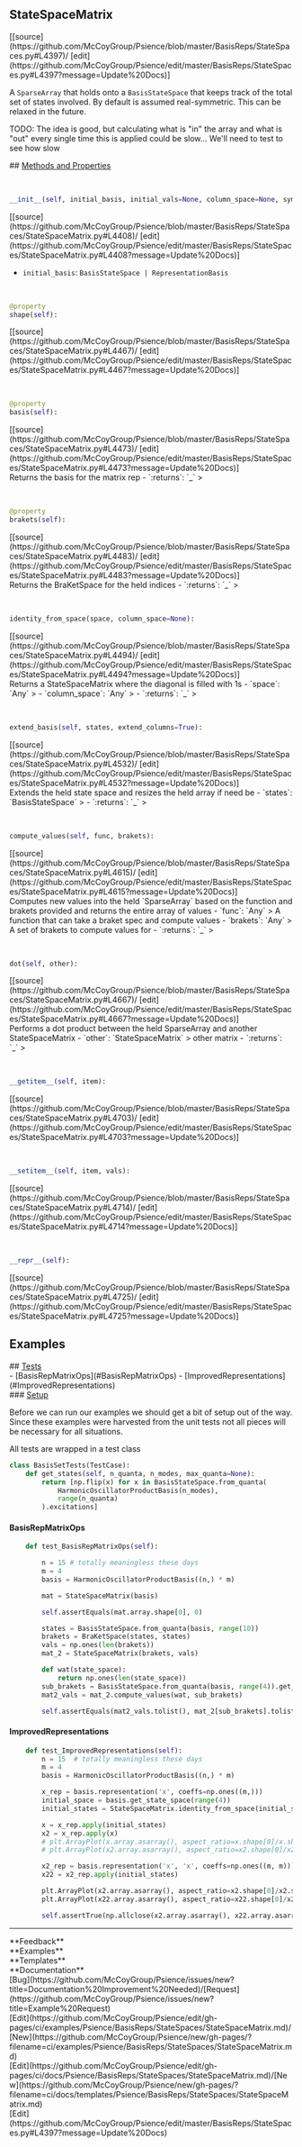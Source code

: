 ## <a id="Psience.BasisReps.StateSpaces.StateSpaceMatrix">StateSpaceMatrix</a> 

<div class="docs-source-link" markdown="1">
[[source](https://github.com/McCoyGroup/Psience/blob/master/BasisReps/StateSpaces.py#L4397)/
[edit](https://github.com/McCoyGroup/Psience/edit/master/BasisReps/StateSpaces.py#L4397?message=Update%20Docs)]
</div>

A `SparseArray` that holds onto a `BasisStateSpace` that keeps track of the
total set of states involved.
By default is assumed real-symmetric. This can be relaxed in the future.

TODO: The idea is good, but calculating what is "in" the array and what is "out"
every single time this is applied could be slow...
We'll need to test to see how slow







<div class="collapsible-section">
 <div class="collapsible-section collapsible-section-header" markdown="1">
## <a class="collapse-link" data-toggle="collapse" href="#methods" markdown="1"> Methods and Properties</a> <a class="float-right" data-toggle="collapse" href="#methods"><i class="fa fa-chevron-down"></i></a>
 </div>
 <div class="collapsible-section collapsible-section-body collapse show" id="methods" markdown="1">
 
<a id="Psience.BasisReps.StateSpaces.StateSpaceMatrix.__init__" class="docs-object-method">&nbsp;</a> 
```python
__init__(self, initial_basis, initial_vals=None, column_space=None, symmetric=True): 
```
<div class="docs-source-link" markdown="1">
[[source](https://github.com/McCoyGroup/Psience/blob/master/BasisReps/StateSpaces/StateSpaceMatrix.py#L4408)/
[edit](https://github.com/McCoyGroup/Psience/edit/master/BasisReps/StateSpaces/StateSpaceMatrix.py#L4408?message=Update%20Docs)]
</div>

  - `initial_basis`: `BasisStateSpace | RepresentationBasis`
    >


<a id="Psience.BasisReps.StateSpaces.StateSpaceMatrix.shape" class="docs-object-method">&nbsp;</a> 
```python
@property
shape(self): 
```
<div class="docs-source-link" markdown="1">
[[source](https://github.com/McCoyGroup/Psience/blob/master/BasisReps/StateSpaces/StateSpaceMatrix.py#L4467)/
[edit](https://github.com/McCoyGroup/Psience/edit/master/BasisReps/StateSpaces/StateSpaceMatrix.py#L4467?message=Update%20Docs)]
</div>


<a id="Psience.BasisReps.StateSpaces.StateSpaceMatrix.basis" class="docs-object-method">&nbsp;</a> 
```python
@property
basis(self): 
```
<div class="docs-source-link" markdown="1">
[[source](https://github.com/McCoyGroup/Psience/blob/master/BasisReps/StateSpaces/StateSpaceMatrix.py#L4473)/
[edit](https://github.com/McCoyGroup/Psience/edit/master/BasisReps/StateSpaces/StateSpaceMatrix.py#L4473?message=Update%20Docs)]
</div>
Returns the basis for the matrix rep
  - `:returns`: `_`
    >


<a id="Psience.BasisReps.StateSpaces.StateSpaceMatrix.brakets" class="docs-object-method">&nbsp;</a> 
```python
@property
brakets(self): 
```
<div class="docs-source-link" markdown="1">
[[source](https://github.com/McCoyGroup/Psience/blob/master/BasisReps/StateSpaces/StateSpaceMatrix.py#L4483)/
[edit](https://github.com/McCoyGroup/Psience/edit/master/BasisReps/StateSpaces/StateSpaceMatrix.py#L4483?message=Update%20Docs)]
</div>
Returns the BraKetSpace for the held indices
  - `:returns`: `_`
    >


<a id="Psience.BasisReps.StateSpaces.StateSpaceMatrix.identity_from_space" class="docs-object-method">&nbsp;</a> 
```python
identity_from_space(space, column_space=None): 
```
<div class="docs-source-link" markdown="1">
[[source](https://github.com/McCoyGroup/Psience/blob/master/BasisReps/StateSpaces/StateSpaceMatrix.py#L4494)/
[edit](https://github.com/McCoyGroup/Psience/edit/master/BasisReps/StateSpaces/StateSpaceMatrix.py#L4494?message=Update%20Docs)]
</div>
Returns a StateSpaceMatrix where the diagonal is filled with 1s
  - `space`: `Any`
    > 
  - `column_space`: `Any`
    > 
  - `:returns`: `_`
    >


<a id="Psience.BasisReps.StateSpaces.StateSpaceMatrix.extend_basis" class="docs-object-method">&nbsp;</a> 
```python
extend_basis(self, states, extend_columns=True): 
```
<div class="docs-source-link" markdown="1">
[[source](https://github.com/McCoyGroup/Psience/blob/master/BasisReps/StateSpaces/StateSpaceMatrix.py#L4532)/
[edit](https://github.com/McCoyGroup/Psience/edit/master/BasisReps/StateSpaces/StateSpaceMatrix.py#L4532?message=Update%20Docs)]
</div>
Extends the held state space and resizes the held array if need be
  - `states`: `BasisStateSpace`
    > 
  - `:returns`: `_`
    >


<a id="Psience.BasisReps.StateSpaces.StateSpaceMatrix.compute_values" class="docs-object-method">&nbsp;</a> 
```python
compute_values(self, func, brakets): 
```
<div class="docs-source-link" markdown="1">
[[source](https://github.com/McCoyGroup/Psience/blob/master/BasisReps/StateSpaces/StateSpaceMatrix.py#L4615)/
[edit](https://github.com/McCoyGroup/Psience/edit/master/BasisReps/StateSpaces/StateSpaceMatrix.py#L4615?message=Update%20Docs)]
</div>
Computes new values into the held `SparseArray` based on the function and brakets provided
and returns the entire array of values
  - `func`: `Any`
    > A function that can take a braket spec and compute values
  - `brakets`: `Any`
    > A set of brakets to compute values for
  - `:returns`: `_`
    >


<a id="Psience.BasisReps.StateSpaces.StateSpaceMatrix.dot" class="docs-object-method">&nbsp;</a> 
```python
dot(self, other): 
```
<div class="docs-source-link" markdown="1">
[[source](https://github.com/McCoyGroup/Psience/blob/master/BasisReps/StateSpaces/StateSpaceMatrix.py#L4667)/
[edit](https://github.com/McCoyGroup/Psience/edit/master/BasisReps/StateSpaces/StateSpaceMatrix.py#L4667?message=Update%20Docs)]
</div>
Performs a dot product between the held SparseArray and another
StateSpaceMatrix
  - `other`: `StateSpaceMatrix`
    > other matrix
  - `:returns`: `_`
    >


<a id="Psience.BasisReps.StateSpaces.StateSpaceMatrix.__getitem__" class="docs-object-method">&nbsp;</a> 
```python
__getitem__(self, item): 
```
<div class="docs-source-link" markdown="1">
[[source](https://github.com/McCoyGroup/Psience/blob/master/BasisReps/StateSpaces/StateSpaceMatrix.py#L4703)/
[edit](https://github.com/McCoyGroup/Psience/edit/master/BasisReps/StateSpaces/StateSpaceMatrix.py#L4703?message=Update%20Docs)]
</div>


<a id="Psience.BasisReps.StateSpaces.StateSpaceMatrix.__setitem__" class="docs-object-method">&nbsp;</a> 
```python
__setitem__(self, item, vals): 
```
<div class="docs-source-link" markdown="1">
[[source](https://github.com/McCoyGroup/Psience/blob/master/BasisReps/StateSpaces/StateSpaceMatrix.py#L4714)/
[edit](https://github.com/McCoyGroup/Psience/edit/master/BasisReps/StateSpaces/StateSpaceMatrix.py#L4714?message=Update%20Docs)]
</div>


<a id="Psience.BasisReps.StateSpaces.StateSpaceMatrix.__repr__" class="docs-object-method">&nbsp;</a> 
```python
__repr__(self): 
```
<div class="docs-source-link" markdown="1">
[[source](https://github.com/McCoyGroup/Psience/blob/master/BasisReps/StateSpaces/StateSpaceMatrix.py#L4725)/
[edit](https://github.com/McCoyGroup/Psience/edit/master/BasisReps/StateSpaces/StateSpaceMatrix.py#L4725?message=Update%20Docs)]
</div>
 </div>
</div>




## Examples













<div class="collapsible-section">
 <div class="collapsible-section collapsible-section-header" markdown="1">
## <a class="collapse-link" data-toggle="collapse" href="#Tests-d628f1" markdown="1"> Tests</a> <a class="float-right" data-toggle="collapse" href="#Tests-d628f1"><i class="fa fa-chevron-down"></i></a>
 </div>
 <div class="collapsible-section collapsible-section-body collapse show" id="Tests-d628f1" markdown="1">
 - [BasisRepMatrixOps](#BasisRepMatrixOps)
- [ImprovedRepresentations](#ImprovedRepresentations)

<div class="collapsible-section">
 <div class="collapsible-section collapsible-section-header" markdown="1">
### <a class="collapse-link" data-toggle="collapse" href="#Setup-7c8696" markdown="1"> Setup</a> <a class="float-right" data-toggle="collapse" href="#Setup-7c8696"><i class="fa fa-chevron-down"></i></a>
 </div>
 <div class="collapsible-section collapsible-section-body collapse show" id="Setup-7c8696" markdown="1">
 
Before we can run our examples we should get a bit of setup out of the way.
Since these examples were harvested from the unit tests not all pieces
will be necessary for all situations.

All tests are wrapped in a test class
```python
class BasisSetTests(TestCase):
    def get_states(self, n_quanta, n_modes, max_quanta=None):
        return [np.flip(x) for x in BasisStateSpace.from_quanta(
            HarmonicOscillatorProductBasis(n_modes),
            range(n_quanta)
        ).excitations]
```

 </div>
</div>

#### <a name="BasisRepMatrixOps">BasisRepMatrixOps</a>
```python
    def test_BasisRepMatrixOps(self):

        n = 15 # totally meaningless these days
        m = 4
        basis = HarmonicOscillatorProductBasis((n,) * m)

        mat = StateSpaceMatrix(basis)

        self.assertEquals(mat.array.shape[0], 0)

        states = BasisStateSpace.from_quanta(basis, range(10))
        brakets = BraKetSpace(states, states)
        vals = np.ones(len(brakets))
        mat_2 = StateSpaceMatrix(brakets, vals)

        def wat(state_space):
            return np.ones(len(state_space))
        sub_brakets = BasisStateSpace.from_quanta(basis, range(4)).get_representation_brakets()
        mat2_vals = mat_2.compute_values(wat, sub_brakets)

        self.assertEquals(mat2_vals.tolist(), mat_2[sub_brakets].tolist())
```

#### <a name="ImprovedRepresentations">ImprovedRepresentations</a>
```python
    def test_ImprovedRepresentations(self):
        n = 15  # totally meaningless these days
        m = 4
        basis = HarmonicOscillatorProductBasis((n,) * m)

        x_rep = basis.representation('x', coeffs=np.ones((m,)))
        initial_space = basis.get_state_space(range(4))
        initial_states = StateSpaceMatrix.identity_from_space(initial_space)

        x = x_rep.apply(initial_states)
        x2 = x_rep.apply(x)
        # plt.ArrayPlot(x.array.asarray(), aspect_ratio=x.shape[0]/x.shape[1], image_size=300)
        # plt.ArrayPlot(x2.array.asarray(), aspect_ratio=x2.shape[0]/x2.shape[1], image_size=300).show()

        x2_rep = basis.representation('x', 'x', coeffs=np.ones((m, m)))
        x22 = x2_rep.apply(initial_states)

        plt.ArrayPlot(x2.array.asarray(), aspect_ratio=x2.shape[0]/x2.shape[1], image_size=200)
        plt.ArrayPlot(x22.array.asarray(), aspect_ratio=x22.shape[0]/x22.shape[1], image_size=200).show()

        self.assertTrue(np.allclose(x2.array.asarray(), x22.array.asarray()))
```

 </div>
</div>






---


<div markdown="1" class="text-secondary">
<div class="container">
  <div class="row">
   <div class="col" markdown="1">
**Feedback**   
</div>
   <div class="col" markdown="1">
**Examples**   
</div>
   <div class="col" markdown="1">
**Templates**   
</div>
   <div class="col" markdown="1">
**Documentation**   
</div>
   <div class="col" markdown="1">
   
</div>
   <div class="col" markdown="1">
   
</div>
   <div class="col" markdown="1">
   
</div>
</div>
  <div class="row">
   <div class="col" markdown="1">
[Bug](https://github.com/McCoyGroup/Psience/issues/new?title=Documentation%20Improvement%20Needed)/[Request](https://github.com/McCoyGroup/Psience/issues/new?title=Example%20Request)   
</div>
   <div class="col" markdown="1">
[Edit](https://github.com/McCoyGroup/Psience/edit/gh-pages/ci/examples/Psience/BasisReps/StateSpaces/StateSpaceMatrix.md)/[New](https://github.com/McCoyGroup/Psience/new/gh-pages/?filename=ci/examples/Psience/BasisReps/StateSpaces/StateSpaceMatrix.md)   
</div>
   <div class="col" markdown="1">
[Edit](https://github.com/McCoyGroup/Psience/edit/gh-pages/ci/docs/Psience/BasisReps/StateSpaces/StateSpaceMatrix.md)/[New](https://github.com/McCoyGroup/Psience/new/gh-pages/?filename=ci/docs/templates/Psience/BasisReps/StateSpaces/StateSpaceMatrix.md)   
</div>
   <div class="col" markdown="1">
[Edit](https://github.com/McCoyGroup/Psience/edit/master/BasisReps/StateSpaces.py#L4397?message=Update%20Docs)   
</div>
   <div class="col" markdown="1">
   
</div>
   <div class="col" markdown="1">
   
</div>
   <div class="col" markdown="1">
   
</div>
</div>
</div>
</div>